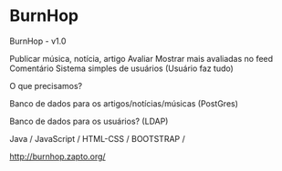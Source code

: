 # BurnHop

BurnHop - v1.0

Publicar música, notícia, artigo
Avaliar
Mostrar mais avaliadas no feed
Comentário
Sistema simples de usuários (Usuário faz tudo)

O que precisamos?


Banco de dados para os artigos/notícias/músicas (PostGres)

Banco de dados para os usuários? (LDAP)

Java / JavaScript / HTML-CSS / BOOTSTRAP / 

http://burnhop.zapto.org/

